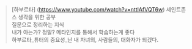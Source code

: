 > [하부르타] (https://www.youtube.com/watch?v=nttlAfVQT6w)
세인트존스 생각을 위한 공부</br>
질문으로 정리하는 지식</br>
내가 아는가? 정말? 메타인지를 통해서 학습하는게 좋다</br>
하부르타_튜터의 중요성_난 내 자녀의, 사람들의, 대화자가 되겠다.</br>
